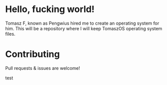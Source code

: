 # Hello, fucking world!

Tomasz F, known as Pengwius hired me to create an operating system for him. This will be a repository where I will keep TomaszOS operating system files.

# Contributing
Pull requests & issues are welcome!

test
